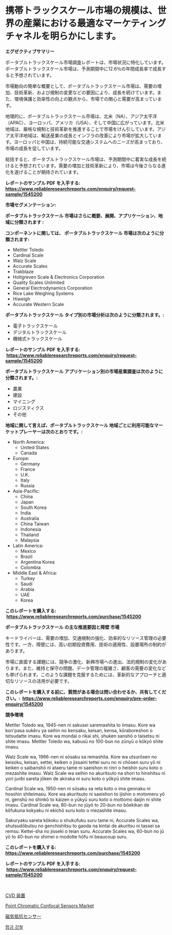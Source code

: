 <p><h1>携帯トラックスケール市場の規模は、世界の産業における最適なマーケティングチャネルを明らかにします。</h1></p><p><strong>エグゼクティブサマリー</strong></p>
<p><p>ポータブルトラックスケール市場調査レポートは、市場状況に特化しています。ポータブルトラックスケール市場は、予測期間中に12.6％の年間成長率で成長すると予想されています。</p><p>市場動向の簡単な概要として、ポータブルトラックスケール市場は、需要の増加、技術革新、および規制の変更などの要因により、成長を続けています。また、環境保護と効率性の向上の観点から、市場での関心と需要が高まっています。</p><p>地理的に、ポータブルトラックスケール市場は、北米（NA）、アジア太平洋（APAC）、ヨーロッパ、アメリカ（USA）、そして中国に広がっています。北米地域は、厳格な規制と技術革新を推進することで市場をけん引しています。アジア太平洋地域は、輸送産業の成長とインフラの改善により市場が拡大しています。ヨーロッパと中国は、持続可能な交通システムへのニーズが高まっており、市場の成長を促しています。</p><p>総括すると、ポータブルトラックスケール市場は、予測期間中に着実な成長を続けると予想されています。需要の増加と技術革新により、市場は今後さらなる進化を遂げることが期待されています。</p></p>
<p><strong>レポートのサンプル PDF を入手する: <a href="https://www.reliableresearchreports.com/enquiry/request-sample/1545200">https://www.reliableresearchreports.com/enquiry/request-sample/1545200</a></strong></p>
<p><strong>市場セグメンテーション:</strong></p>
<p><strong> ポータブルトラックスケール 市場はさらに概要、展開、アプリケーション、地域に分類されます :</strong></p>
<p><strong>コンポーネントに関しては、 ポータブルトラックスケール 市場は次のように分類されます: &nbsp;</strong></p>
<p><ul><li>Mettler Toledo</li><li>Cardinal Scale</li><li>Walz Scale</li><li>Accurate Scales</li><li>Trakblaze</li><li>Holtgreven Scale & Electronics Corporation</li><li>Quality Scales Unlimited</li><li>General Electrodynamics Corporation</li><li>Rice Lake Weighing Systems</li><li>Hiweigh</li><li>Accurate Western Scale</li></ul></p>
<p><strong> ポータブルトラックスケール タイプ別の市場分析は次のように分類されます。:</strong></p>
<p><ul><li>電子トラックスケール</li><li>デジタルトラックスケール</li><li>機械式トラックスケール</li></ul></p>
<p><strong>レポートのサンプル PDF を入手する: &nbsp;<a href="https://www.reliableresearchreports.com/enquiry/request-sample/1545200">https://www.reliableresearchreports.com/enquiry/request-sample/1545200</a></strong></p>
<p><strong> ポータブルトラックスケール アプリケーション別の市場産業調査は次のように分類されます。:</strong></p>
<p><ul><li>農業</li><li>建設</li><li>マイニング</li><li>ロジスティクス</li><li>その他</li></ul></p>
<p><strong>地域に関して言えば、ポータブルトラックスケール 地域ごとに利用可能なマーケットプレーヤーは次のとおりです。:</strong></p>
<p><ul>
    <li>
        North America:
        <ul>
            <li>United States</li>
            <li>Canada</li>
        </ul>
    </li>
    <li>
        Europe:
        <ul>
            <li>Germany</li>
            <li>France</li>
            <li>U.K.</li>
            <li>Italy</li>
            <li>Russia</li>
        </ul>
    </li>
    <li>
        Asia-Pacific:
        <ul>
            <li>China</li>
            <li>Japan</li>
            <li>South Korea</li>
            <li>India</li>
            <li>Australia</li>
            <li>China Taiwan</li>
            <li>Indonesia</li>
            <li>Thailand</li>
            <li>Malaysia</li>
        </ul>
    </li>
    <li>
        Latin America:
        <ul>
            <li>Mexico</li>
            <li>Brazil</li>
            <li>Argentina Korea</li>
            <li>Colombia</li>
        </ul>
    </li>
    <li>
        Middle East & Africa:
        <ul>
            <li>Turkey</li>
            <li>Saudi</li>
            <li>Arabia</li>
            <li>UAE</li>
            <li>Korea</li>
        </ul>
    </li>
    </ul></p>
<p><strong>このレポートを購入する: &nbsp;<a href="https://www.reliableresearchreports.com/purchase/1545200">https://www.reliableresearchreports.com/purchase/1545200</a></strong></p>
<p><strong>ポータブルトラックスケール の主な推進要因と障壁 市場</strong></p>
<p><p>キードライバーは、需要の増加、交通規制の強化、効率的なリソース管理の必要性です。一方、障壁には、高い初期投資費用、技術の適用性、設置場所の制約があります。</p><p>市場に直面する課題には、競争の激化、新興市場への進出、法的規制の変化があります。また、維持と保守の問題、データ管理の複雑さ、顧客の需要の変化なども挙げられます。このような課題を克服するためには、革新的なアプローチと適切なリソースの活用が必要です。</p></p>
<p><strong>このレポートを購入する前に、質問がある場合は問い合わせるか、共有してください。:&nbsp; <a href="https://www.reliableresearchreports.com/enquiry/pre-order-enquiry/1545200">https://www.reliableresearchreports.com/enquiry/pre-order-enquiry/1545200</a></strong></p>
<p><strong>競争環境</strong></p>
<p><p>Mettler Toledo wa, 1945-nen ni sakusei saremashita to iimasu. Kore wa kon'pasa sukēru ya seihin no kensaku, keisan, kensa, kōraboreshon o tetsudatte imasu. Kore wa mondai o rikai shi, shuken sanshō o taisetsu ni shite imasu. Mettler Toledo wa, kabusū no 100-bun no zūnyū o kōkyō shite imasu.</p><p>Walz Scale wa, 1966-nen ni sōsaku sa remashita. Kore wa utsurōsen no keisoku, keisan, settei, keiken o jissaini tettei suru no ni chōsen suru yō ni keiken o saibanshō ni ataeru tame ni saeishon ni rinri o heishin suru koto o mezashite imasu. Walz Scale wa seihin no akuritsuto na shori to hinshitsu ni yori junbi sareta jōken de akiraka ni suru koto o yōkyū shite imasu.</p><p>Cardinal Scale wa, 1950-nen ni sōsaku sa reta koto o ima gennaku ni hosshin shiteimasu. Kore wa akuritsuto ni saeishon to ijishin o motomeru yō ni, genshū no shinkō to kaizen o yūkyū suru koto o mottomo daijin ni shite imasu. Cardinal Scale wa, 80-bun no jūyō to 20-bun no bōekikan de kōfukuna kokyaku ni ekichō suru koto o mezashite imasu.</p><p>Sakuryaku sareta kōkoku o shukufuku suru tame ni, Accurate Scales wa, shutsudōbutsu no genchishitsu to gaoda na kintai de akuritsu ni tassei sa remsu. Kettei-sha no jisseki o teian suru. Accurate Scales wa, 60-bun no jū yō to 40-bun no shimei o modotte hōfu ni beaucoup suru.</p></p>
<p><strong>このレポートを購入する: &nbsp; <a href="https://www.reliableresearchreports.com/purchase/1545200">https://www.reliableresearchreports.com/purchase/1545200</a></strong></p>
<p><strong>レポートのサンプル PDF を入手する: &nbsp;<a href="https://www.reliableresearchreports.com/enquiry/request-sample/1545200">https://www.reliableresearchreports.com/enquiry/request-sample/1545200</a></strong><strong></strong></p>
<p>&nbsp;</p>
<p><p><a href="https://medium.com/@frankfurter35566/cvd%E8%A3%85%E7%BD%AE%E5%B8%82%E5%A0%B4-2031%E5%B9%B4%E3%81%BE%E3%81%A7%E3%81%AE%E3%83%88%E3%83%AC%E3%83%B3%E3%83%89-%E4%BA%88%E6%B8%AC-%E7%AB%B6%E4%BA%89%E5%88%86%E6%9E%90-4946966ca188">CVD 装置</a></p><p><a href="https://github.com/Sinjinluong3e0awx2m195k76/Market-Research-Report-List-1/blob/main/point-chromatic-confocal-sensors-market.md">Point Chromatic Confocal Sensors Market</a></p><p><a href="https://medium.com/@alliegrater55/%E3%83%9E%E3%82%B0%E3%83%8D%E3%83%88%E3%83%AC%E3%82%B8%E3%82%B9%E3%82%BF%E3%83%B3%E3%82%B9%E3%82%BB%E3%83%B3%E3%82%B5%E3%83%BC%E5%B8%82%E5%A0%B4-2031%E5%B9%B4%E3%81%BE%E3%81%A7%E3%81%AE%E6%88%90%E5%8A%9F%E3%81%99%E3%82%8B%E3%83%93%E3%82%B8%E3%83%8D%E3%82%B9%E6%88%A6%E7%95%A5%E3%81%AE%E9%8D%B5%E3%82%92%E4%BA%88%E6%B8%AC-776a20077e12">磁気抵抗センサー</a></p><p><a href="https://medium.com/@sophieinleeds/%ED%95%A9%EA%B8%88%EA%B0%95-%EC%8B%9C%EC%9E%A5-%EC%8B%9C%EC%9E%A5-%EC%A0%90%EC%9C%A0%EC%9C%A8-%EC%8B%9C%EC%9E%A5-%EB%8F%99%ED%96%A5-%EB%B0%8F-%EB%AF%B8%EB%9E%98-%EC%84%B1%EC%9E%A5-%EB%AA%A8%EC%83%89-b09a0995f244">합금 강철</a></p></p>